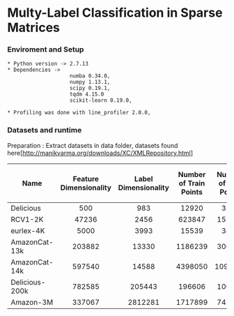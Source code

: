 # Multy-Label Classification in Sparse Matrices #


### Enviroment and Setup ###
    * Python version -> 2.7.13
    * Dependencies ->
                        numba 0.34.0,
                        numpy 1.13.1,
                        scipy 0.19.1,
                        tqdm 4.15.0
                        scikit-learn 0.19.0,
                        
    * Profiling was done with line_profiler 2.0.0,


### Datasets and runtime ###
Preparation : Extract datasets in data folder, datasets found here[http://manikvarma.org/downloads/XC/XMLRepository.html]

|Name       | Feature Dimensionality|     Label Dimensionality         |  Number of Train Points    | Number of  Test Points  |   Avg. Points per Label|     Avg. Labels per Point| Runtime|
|--------------|:-------------------------:|:----------------------------------:|:--------------------------:|:-----------------------:|-----------------------:|:-----------------------:|:-------:|
| Delicious |500	                |    983	                       | 12920	                    |3185	                  |311.61	               |    19.03                | ~1,5min |
| RCV1-2K   |  47236                |     2456                         |623847                      |155962                   |1218.56                 |      4.79               | ~3h*    |
| eurlex-4K |5000	|3993	|15539|	3809	|25.73|	5.31| ~20min|
| AmazonCat-13k |203882	|13330	|1186239	|306782	|448.57	|5.04|~36h|
| AmazonCat-14k |597540|	14588	|4398050	|1099725|	1330.1	|3.53| ~109h|
| Delicious-200k| 782585 | 205443 | 196606 | 100095 |72.29 |75.54| ~400h|
|Amazon-3M	|337067	|2812281|	1717899	|742507	|31.64	|36.17| ~8829h|
